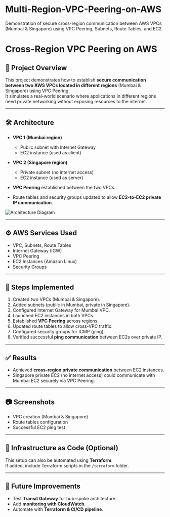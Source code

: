 # Multi-Region-VPC-Peering-on-AWS
Demonstration of secure cross-region communication between AWS VPCs  (Mumbai &amp; Singapore) using VPC Peering, Subnets, Route Tables, and EC2.


# Cross-Region VPC Peering on AWS

## 📌 Project Overview
This project demonstrates how to establish **secure communication between two AWS VPCs located in different regions** (Mumbai & Singapore) using VPC Peering.  
It simulates a real-world scenario where applications in different regions need private networking without exposing resources to the internet.

---

## 🛠️ Architecture
- **VPC 1 (Mumbai region)**  
  - Public subnet with Internet Gateway  
  - EC2 instance (used as client)  

- **VPC 2 (Singapore region)**  
  - Private subnet (no internet access)  
  - EC2 instance (used as server)  

- **VPC Peering** established between the two VPCs.  
- Route tables and security groups updated to allow **EC2-to-EC2 private IP communication**.  

![Architecture Diagram](./architecture-diagram.png)

---

## ⚙️ AWS Services Used
- VPC, Subnets, Route Tables  
- Internet Gateway (IGW)  
- VPC Peering  
- EC2 Instances (Amazon Linux)  
- Security Groups  

---

## 🚀 Steps Implemented
1. Created two VPCs (Mumbai & Singapore).  
2. Added subnets (public in Mumbai, private in Singapore).  
3. Configured Internet Gateway for Mumbai VPC.  
4. Launched EC2 instances in both VPCs.  
5. Established **VPC Peering** across regions.  
6. Updated route tables to allow cross-VPC traffic.  
7. Configured security groups for ICMP (ping).  
8. Verified successful **ping communication** between EC2s over private IP.  

---

## ✅ Results
- Achieved **cross-region private communication** between EC2 instances.  
- Singapore private EC2 (no internet access) could communicate with Mumbai EC2 securely via VPC Peering.  

---

## 📷 Screenshots
- VPC creation (Mumbai & Singapore)  
- Route tables configuration  
- Successful EC2 ping test  

---

## 📂 Infrastructure as Code (Optional)
This setup can also be automated using **Terraform**.  
If added, include Terraform scripts in the `/terraform` folder.  

---

## 🔮 Future Improvements
- Test **Transit Gateway** for hub-spoke architecture.  
- Add **monitoring with CloudWatch**.  
- Automate with **Terraform & CI/CD pipeline**.  
